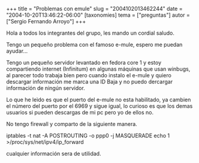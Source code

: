 +++
title = "Problemas con emule"
slug = "2004102013462244"
date = "2004-10-20T13:46:22-06:00"
[taxonomies]
tema = ["preguntas"]
autor = ["Sergio Fernando Arroyo"]
+++

Hola a todos los integrantes del grupo, les mando un cordial saludo.

Tengo un pequeño problema con el famoso e-mule, espero me puedan ayudar…

<!-- more -->
Tengo un pequeño servidor levantado en fedora core 1 y estoy
compartiendo internet (Infinitum) en algunas máquinas que usan winbugs,
al parecer todo trabaja bien pero cuando instalo el e-mule y quiero
descargar información me marca una ID Baja y no puedo dercargar
información de ningún servidor.

Lo que he leìdo es que el puerto del e-mule no esta habilitado, ya
cambien el número del puerto por el 6969 y sigue igual, lo curioso es
que los demas usuarios si pueden descargas de mi pc pero yo de ellos no.

No tengo firewall y comparto de la siguiente manera.

iptables -t nat -A POSTROUTING -o ppp0 -j MASQUERADE echo 1
\>/proc/sys/net/ipv4/ip_forward

cualquier información sera de utilidad.


